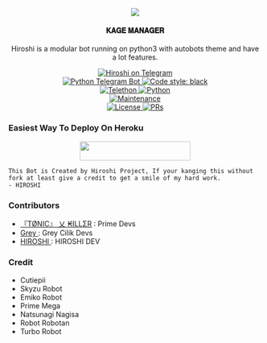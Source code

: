 <p align="center">
  <img src="https://telegra.ph/file/909942858a15f63fbdefd.jpg">
</p>

<h4><p align="center"> 𝐊𝐀𝐆𝐄 𝐌𝐀𝐍𝐀𝐆𝐄𝐑</p></h4> 

<p align="center">Hiroshi is a modular bot running on python3 with autobots theme and have a lot features.</p>

<p align="center">
<a href="https://t.me/HiroshiMusicBot"> <img src="https://img.shields.io/badge/HIROSHI-blue?&logo=telegram" alt="Hiroshi on Telegram" /> </a><br>
<a href="https://python-telegram-bot.org"> <img src="https://img.shields.io/badge/PTB-13.9.0-white?&style=flat-round&logo=github" alt="Python Telegram Bot" /> </a>
<a href="https://github.com/psf/black"><img alt="Code style: black" src="https://img.shields.io/badge/code%20style-black-000000.svg"></a><br>
<a href="https://docs.telethon.dev"> <img src="https://img.shields.io/badge/Telethon-1.24.0-red?&style=flat-round&logo=github" alt="Telethon" /> </a>
<a href="https://docs.python.org"> <img src="https://img.shields.io/badge/Python-3.10.1-purple?&style=flat-round&logo=python" alt="Python" /> </a><br>
<a href="https://GitHub.com/UserbotMaps/Hiroshi"> <img src="https://img.shields.io/badge/Maintained-Yes-yellow.svg" alt="Maintenance" /> </a><br>
<a href="https://github.com/UserbotMaps/Hiroshi/blob/main/LICENSE"> <img src="https://img.shields.io/badge/License-GPLv3-blue.svg" alt="License" /> </a>
<a href="https://makeapullrequest.com"> <img src="https://img.shields.io/badge/PRs-Welcome-blue.svg?style=flat-round" alt="PRs" /> </a>
</p>

### Easiest Way To Deploy On Heroku 

<p align="center"><a href="https://heroku.com/deploy?template=https://github.com/Rohidkage/TurboRobot"> <img src="https://img.shields.io/badge/Deploy%20To%20Heroku-black?style=for-the-badge&logo=heroku" width="220" height="38.45"/></a></p>

```
This Bot is Created by Hiroshi Project, If your kanging this without fork at least give a credit to get a smile of my hard work. 
- HIROSHI
```

### Contributors
- [『TØNIC』 乂 ₭ILLΣR](https://github.com/Tonic990) : Prime Devs
- [ Grey ](https://github.com/grey423) : Grey Cilik Devs 
- [ HIROSHI ](https://github.com/UserbotMaps) : HIROSHI DEV

### Credit
- Cutiepii
- Skyzu Robot
- Emiko Robot
- Prime Mega
- Natsunagi Nagisa
- Robot Robotan
- Turbo Robot

